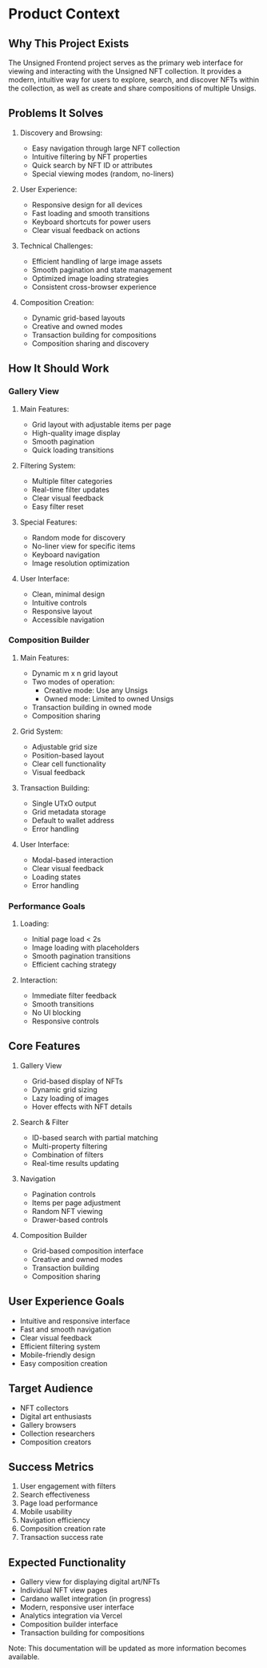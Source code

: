 # Product Context

## Why This Project Exists
The Unsigned Frontend project serves as the primary web interface for viewing and interacting with the Unsigned NFT collection. It provides a modern, intuitive way for users to explore, search, and discover NFTs within the collection, as well as create and share compositions of multiple Unsigs.

## Problems It Solves
1. Discovery and Browsing:
   - Easy navigation through large NFT collection
   - Intuitive filtering by NFT properties
   - Quick search by NFT ID or attributes
   - Special viewing modes (random, no-liners)

2. User Experience:
   - Responsive design for all devices
   - Fast loading and smooth transitions
   - Keyboard shortcuts for power users
   - Clear visual feedback on actions

3. Technical Challenges:
   - Efficient handling of large image assets
   - Smooth pagination and state management
   - Optimized image loading strategies
   - Consistent cross-browser experience

4. Composition Creation:
   - Dynamic grid-based layouts
   - Creative and owned modes
   - Transaction building for compositions
   - Composition sharing and discovery

## How It Should Work

### Gallery View
1. Main Features:
   - Grid layout with adjustable items per page
   - High-quality image display
   - Smooth pagination
   - Quick loading transitions

2. Filtering System:
   - Multiple filter categories
   - Real-time filter updates
   - Clear visual feedback
   - Easy filter reset

3. Special Features:
   - Random mode for discovery
   - No-liner view for specific items
   - Keyboard navigation
   - Image resolution optimization

4. User Interface:
   - Clean, minimal design
   - Intuitive controls
   - Responsive layout
   - Accessible navigation

### Composition Builder
1. Main Features:
   - Dynamic m x n grid layout
   - Two modes of operation:
     * Creative mode: Use any Unsigs
     * Owned mode: Limited to owned Unsigs
   - Transaction building in owned mode
   - Composition sharing

2. Grid System:
   - Adjustable grid size
   - Position-based layout
   - Clear cell functionality
   - Visual feedback

3. Transaction Building:
   - Single UTxO output
   - Grid metadata storage
   - Default to wallet address
   - Error handling

4. User Interface:
   - Modal-based interaction
   - Clear visual feedback
   - Loading states
   - Error handling

### Performance Goals
1. Loading:
   - Initial page load < 2s
   - Image loading with placeholders
   - Smooth pagination transitions
   - Efficient caching strategy

2. Interaction:
   - Immediate filter feedback
   - Smooth transitions
   - No UI blocking
   - Responsive controls

## Core Features
1. Gallery View
   - Grid-based display of NFTs
   - Dynamic grid sizing
   - Lazy loading of images
   - Hover effects with NFT details

2. Search & Filter
   - ID-based search with partial matching
   - Multi-property filtering
   - Combination of filters
   - Real-time results updating

3. Navigation
   - Pagination controls
   - Items per page adjustment
   - Random NFT viewing
   - Drawer-based controls

4. Composition Builder
   - Grid-based composition interface
   - Creative and owned modes
   - Transaction building
   - Composition sharing

## User Experience Goals
- Intuitive and responsive interface
- Fast and smooth navigation
- Clear visual feedback
- Efficient filtering system
- Mobile-friendly design
- Easy composition creation

## Target Audience
- NFT collectors
- Digital art enthusiasts
- Gallery browsers
- Collection researchers
- Composition creators

## Success Metrics
1. User engagement with filters
2. Search effectiveness
3. Page load performance
4. Mobile usability
5. Navigation efficiency
6. Composition creation rate
7. Transaction success rate

## Expected Functionality
- Gallery view for displaying digital art/NFTs
- Individual NFT view pages
- Cardano wallet integration (in progress)
- Modern, responsive user interface
- Analytics integration via Vercel
- Composition builder interface
- Transaction building for compositions

Note: This documentation will be updated as more information becomes available. 